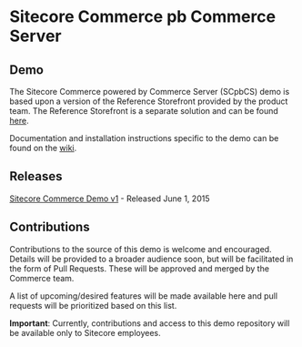 # Sitecore Commerce pb Commerce Server 
## Demo 

The Sitecore Commerce powered by Commerce Server (SCpbCS) demo is based upon a version of the Reference Storefront provided by the product team. The Reference Storefront is a separate solution and can be found [here](https://github.com/Sitecore/Reference-Storefront/releases).

Documentation and installation instructions specific to the demo can be found on the [wiki](https://github.com/Sitecore/sccs-demo/wiki).

## Releases

[Sitecore Commerce Demo v1](https://github.com/Sitecore/sccs-demo/releases/tag/v1.0) - Released June 1, 2015

## Contributions

Contributions to the source of this demo is welcome and encouraged. Details will be provided to a broader audience soon, but will be facilitated in the form of Pull Requests. These will be approved and merged by the Commerce team.

A list of upcoming/desired features will be made available here and pull requests will be prioritized based on this list.

__Important__: Currently, contributions and access to this demo repository will be available only to Sitecore employees. 

